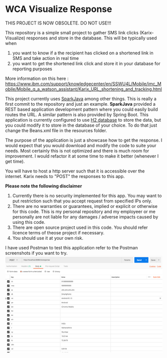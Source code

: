# WCA Visualize Response

THIS PROJECT IS NOW OBSOLETE. DO NOT USE!!!

This repository is a simple small project to gather SMS link clicks (Karix-Visualize) responses and store in the database. This will be typically used when 
1. you want to know if a the recipient has clicked on a shortened link in SMS and take action in real time
1. you want to get the shortened link click and store it in your database for reporting purposes

More information on this here : https://www.ibm.com/support/knowledgecenter/en/SSWU4L/Mobile/imc_Mobile/Mobile_q_a_watson_assistant/Karix_URL_shortening_and_tracking.html

This project currently uses [SparkJava](http://sparkjava.com/) among other things. This is really a first commit to the repository and just an example. **SparkJava** provided a REST based application development pattern where you could easily build routes the URL. A similar pattern is also provided by Spring Boot. This application is currently configured to use [H2 database](http://www.h2database.com) to store the data, but you could modify it to store in the database of your choice. To do that just change the Beans.xml file in the resources folder.

The purpose of the application is just a showcase how to get the response. I would expect that you would download and modify the code to suite your needs. Most certainly this is not optimized and there is much room for improvement. I would refactor it at some time to make it better (whenever I get time).

You will have to host a http server such that it is accessible over the internet. Karix needs to "POST" the responses to this app.

**Please note the following disclaimer**
1. Currently there is no security implemented for this app. You may want to put restriction such that you accept request from specified IPs only. 
1. There are no warranties or guarantees, implied or explicit or otherwise for this code. This is my personal repository and my employeer or me personally are not liable for any damages / adverse impacts caused by using this code.
1. There are open source project used in this code. You should refer licence terms of theose project if necessary.
1. You should use it at your own risk.

I have used Postman to test this application refer to the Postman screenshots if you want to try.
![](TestPostman.png?raw=true)

